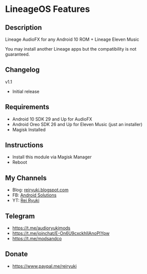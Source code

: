 # **LineageOS Features**

## Description
Lineage AudioFX for any Android 10 ROM + Lineage Eleven Music

You may install another Lineage apps but the compatibility is not guaranteed.

## Changelog
v1.1
- Initial release

## Requirements
- Android 10 SDK 29 and Up for AudioFX
- Android Oreo SDK 26 and Up for Eleven Music (just an installer)
- Magisk Installed

## Instructions
- Install this module via Magisk Manager
- Reboot

## My Channels
- Blog: [reiryuki.blogspot.com](https://reiryuki.blogspot.com)
- FB: [Android Solutions](https://m.facebook.com/reiryukiandroidsolutions/?ref=bookmarks)
- YT: [Rei Ryuki](https://www.youtube.com/channel/UCAZBR3IAu-MSLwGXkZPYxag)

## Telegram
- https://t.me/audioryukimods
- https://t.me/joinchat/E-On6U9cxckhIlAnoPIYpw
- https://t.me/modsandco


## Donate
- https://www.paypal.me/reiryuki
